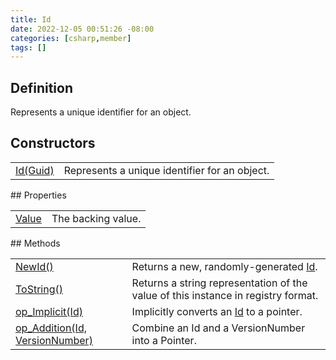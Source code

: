 ```yaml
---
title: Id
date: 2022-12-05 00:51:26 -08:00
categories: [csharp,member]
tags: []
---
```


## Definition

Represents a unique identifier for an object.

## Constructors
<table><tr><td><!--/posts/csharp.member.entitydb.abstractions.valueobjects.id-.ctor#.../--><a href='#'>Id(Guid)</a></td><td>
Represents a unique identifier for an object.
</td></tr></table>
## Properties
<table><tr><td><!--/posts/csharp.member.entitydb.abstractions.valueobjects.id.value/--><a href='#'>Value</a></td><td>The backing value.</td></tr></table>
## Methods
<table><tr><td><!--/posts/csharp.member.entitydb.abstractions.valueobjects.id.newid/--><a href='#'>NewId()</a></td><td>
Returns a new, randomly-generated <a href='/posts/csharp.member.entitydb.abstractions.valueobjects.id/'>Id</a>.
</td></tr><tr><td><!--/posts/csharp.member.entitydb.abstractions.valueobjects.id.tostring/--><a href='#'>ToString()</a></td><td>
Returns a string representation of the value of this instance in
registry format.
</td></tr><tr><td><!--/posts/csharp.member.entitydb.abstractions.valueobjects.id.op_implicit/--><a href='#'>op_Implicit(Id)</a></td><td>
Implicitly converts an <a href='/posts/csharp.member.entitydb.abstractions.valueobjects.id/'>Id</a> to a pointer.
</td></tr><tr><td><!--/posts/csharp.member.entitydb.abstractions.valueobjects.id.op_addition/--><a href='#'>op_Addition(Id, VersionNumber)</a></td><td>
Combine an Id and a VersionNumber into a Pointer.
</td></tr></table>
